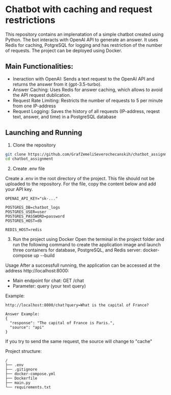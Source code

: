 # Chatbot with caching and request restrictions 
This repository contains an implenatation of a simple chatbot created using Python. The bot interacts with OpenAI API to generate an answer. It uses Redis for caching, PotgreSQL for logging and has restriction of the number of requests.
The project can be deployed using Docker.

## Main Functionalities:
* Ineraction with OpenAI: Sends a text request to the OpenAI API and returns the answer from it (gpt-3.5-turbo).
* Answer Caching: Uses Redis for answer caching, which allows to avoid the API request dublication.
* Request Rate Limiting: Restricts the number of requests to 5 per minute from one IP-address
* Request Logging: Saves the history of all requests (IP-address, reqest text, answer, and time) in a PostgreSQL database

## Launching and Running
1. Clone the repository
```bash
git clone https://github.com/GrafZemeliSeverochecanskih/chatbot_assignment.git
cd chatbot_assignment
```

2. Create .env file

Create a .env in the root directory of the project. This file should not be uploaded to the repository. For the file, copy the content below and add your API key. 
```
OPENAI_API_KEY="sk-..."

POSTGRES_DB=chatbot_logs
POSTGRES_USER=user
POSTGRES_PASSWORD=password
POSTGRES_HOST=db

REDIS_HOST=redis
```

3. Run the project using Docker
Open the terminal in the project folder and run the following command to create the application image and launch three containers for database, PostgreSQL, and Redis server:
docker-compose up --build

Usage
After a successfull running, the application can be accessed at the address http://localhost:8000:
- Main endpoint for chat: GET /chat
- Parameter: query (your text query)

Example:
```
http://localhost:8000/chat?query=What is the capital of France?
```

```
Answer Example:
{
  "response": "The capital of France is Paris.",
  "source": "api"
}
```

If you try to send the same request, the source will change to "cache"

Project structure:
```
/
├── .env              
├── .gitignore        
├── docker-compose.yml
├── Dockerfile        
├── main.py           
└── requirements.txt
```